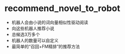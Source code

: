 # recommend_novel_to_robot
- 机器人会由小说的词向量相似性驱动阅读
- 向这些机器人推荐小说
- 总候选3万多个
- 机器人的数量可以自定义
- 最简单的“召回+FM精排”的推荐方法
